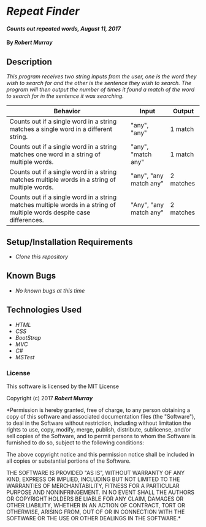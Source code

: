 # _Repeat Finder_

#### _Counts out repeated words,  August 11, 2017_

#### By _**Robert Murray**_

## Description

_This program receives two string inputs from the user, one is the word they wish to search for and the other is the sentence they wish to search. The program will then output the number of times it found a match of the word to search for in the sentence it was searching._

| Behavior  | Input  | Output  |
|---|---|---|
| Counts out if a single word in a string matches a single word in a different string. | "any", "any" | 1 match |
| Counts out if a single word in a string matches one word in a string of multiple words. | "any", "match any" | 1 match |
| Counts out if a single word in a string matches multiple words in a string of multiple words. | "any", "any match any" | 2 matches |
| Counts out if a single word in a string matches multiple words in a string of multiple words despite case differences. | "Any", "any match any" | 2 matches |

## Setup/Installation Requirements

* _Clone this repository_

## Known Bugs

* _No known bugs at this time_

## Technologies Used

* _HTML_
* _CSS_
* _BootStrap_
* _MVC_
* _C#_
* _MSTest_
### License

This software is licensed by the MIT License

Copyright (c) 2017 **_Robert Murray_**

*Permission is hereby granted, free of charge, to any person obtaining a copy of this software and associated documentation files (the "Software"), to deal in the Software without restriction, including without limitation the rights to use, copy, modify, merge, publish, distribute, sublicense, and/or sell copies of the Software, and to permit persons to whom the Software is furnished to do so, subject to the following conditions:

The above copyright notice and this permission notice shall be included in all copies or substantial portions of the Software.

THE SOFTWARE IS PROVIDED "AS IS", WITHOUT WARRANTY OF ANY KIND, EXPRESS OR IMPLIED, INCLUDING BUT NOT LIMITED TO THE WARRANTIES OF MERCHANTABILITY, FITNESS FOR A PARTICULAR PURPOSE AND NONINFRINGEMENT. IN NO EVENT SHALL THE AUTHORS OR COPYRIGHT HOLDERS BE LIABLE FOR ANY CLAIM, DAMAGES OR OTHER LIABILITY, WHETHER IN AN ACTION OF CONTRACT, TORT OR OTHERWISE, ARISING FROM, OUT OF OR IN CONNECTION WITH THE SOFTWARE OR THE USE OR OTHER DEALINGS IN THE SOFTWARE.*
